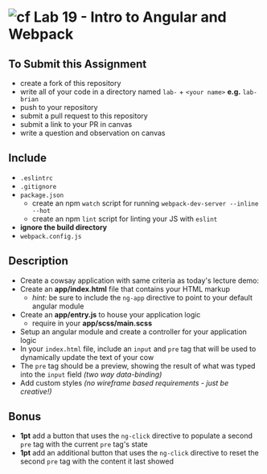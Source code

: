 ![cf](https://i.imgur.com/7v5ASc8.png) Lab 19 - Intro to Angular and Webpack
======

## To Submit this Assignment
  * create a fork of this repository
  * write all of your code in a directory named `lab-` + `<your name>` **e.g.** `lab-brian`
  * push to your repository
  * submit a pull request to this repository
  * submit a link to your PR in canvas
  * write a question and observation on canvas

## Include
  * `.eslintrc`
  * `.gitignore`
  * `package.json`
    * create an npm `watch` script for running `webpack-dev-server --inline --hot`
    * create an npm `lint` script for linting your JS with `eslint`
  * **ignore the build directory**
  * `webpack.config.js`

## Description
  * Create a cowsay application with same criteria as today's lecture demo:
  * Create an **app/index.html** file that contains your HTML markup
    * *hint:* be sure to include the `ng-app` directive to point to your default angular module
  * Create an **app/entry.js** to house your application logic
    * require in your **app/scss/main.scss**
  * Setup an angular module and create a controller for your application logic
  * In your `index.html` file, include an `input` and `pre` tag that will be used to dynamically update the text of your cow
  * The `pre` tag should be a preview, showing the result of what was typed into the `input` field *(two way data-binding)*
  * Add custom styles *(no wireframe based requirements - just be creative!)*

## Bonus
  * **1pt** add a button that uses the `ng-click` directive to populate a second `pre` tag with the current `pre` tag's state
  * **1pt** add an additional button that uses the `ng-click` directive to reset the second `pre` tag with the content it last showed
